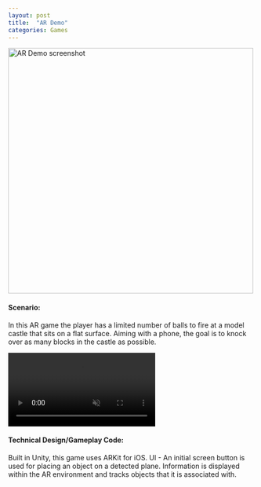 ```yaml
---
layout: post
title:  "AR Demo"
categories: Games
---
```


<a href="{{site.url}}/games/2018/07/20/ar-demo.html"><img src="{{site.url}}/assets/img/ARDemoScreenshot1.jpg" alt="AR Demo screenshot" height="500px"/></a>

#### Scenario:
In this AR game the player has a limited number of balls to fire at a model castle that sits on a flat surface. Aiming with a phone, the goal is to knock over as many blocks in the castle as possible.

<p>
<video autoplay loop muted>
  <source src="{{site.url}}/assets/video/ARDemoBallFireClip.mp4" type="video/mp4">
</video>
</p>

#### Technical Design/Gameplay Code:
Built in Unity, this game uses ARKit for iOS.
UI - An initial screen button is used for placing an object on a detected plane.
Information is displayed within the AR environment and tracks objects that it is associated with.
